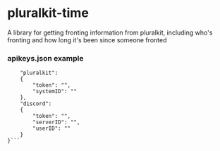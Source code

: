 # pluralkit-time
A library for getting fronting information from pluralkit, including who's fronting and how long it's been since someone fronted

### apikeys.json example
```{
    "pluralkit": 
    {   
        "token": "",
        "systemID": ""
    },
    "discord":
    {
        "token": "",
        "serverID": "",
        "userID": ""
    }
}```